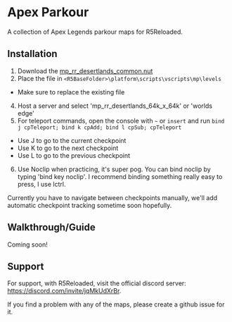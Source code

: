 # Apex Parkour

A collection of Apex Legends parkour maps for R5Reloaded.




## Installation

1. Download the <a href="https://github.com/JayTheYggdrasil/ApexParkour/releases/download/First-Release/mp_rr_desertlands_common.nut">mp_rr_desertlands_common.nut </a>
2. Place the file in `<R5BaseFolder>\platform\scripts\vscripts\mp\levels`
* Make sure to replace the existing file
4. Host a server and select 'mp_rr_desertlands_64k_x_64k' or 'worlds edge'
5. For teleport commands, open the console with `~` or `insert` and run `bind j cpTeleport; bind k cpAdd; bind l cpSub; cpTeleport`
* Use J to go to the current checkpoint
* Use K to go to the next checkpoint
* Use L to go to the previous checkpoint
6. Use Noclip when practicing, it's super pog. You can bind noclip by typing 'bind key noclip'. I recommend binding something really easy to press, I use lctrl. 

Currently you have to navigate between checkpoints manually, we'll add automatic checkpoint tracking sometime soon hopefully.
## Walkthrough/Guide

Coming soon!


## Support

For support, with R5Reloaded, visit the official discord server: https://discord.com/invite/jqMkUdXrBr.

If you find a problem with any of the maps, please create a github issue for it.

